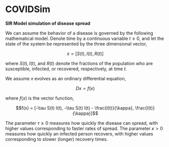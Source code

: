 # COVIDSim
**SIR Model simulation of disease spread**

We can assume the behavior of a disease is governed by the following mathematical model. Denote time by a continuous variable $t \geq 0$, and let the state of the system be represented by the three dimensional vector,

$$x = [S(t), I(t), R(t)]$$

where $S(t), I(t),$ and $R(t)$ denote the fractions of the population who are susceptible, infected, or recovered, respectively, at time $t$.

We assume $x$ evolves as an ordinary differential equation,

$$Dx = f(x)$$

where $f(x)$ is the vector function,

$$f(x) = [-\tau S(t) I(t), -\tau S(t) I(t) - \frac{I(t)}{\kappa}, \frac{I(t)}{\kappa}]$$

The parameter $\tau \geq 0$ measures how quickly the disease can spread, with higher values corresponding to faster rates of spread. The parameter $\kappa > 0$ measures how quickly an infected person recovers, with higher values corresponding to slower (longer) recovery times.
